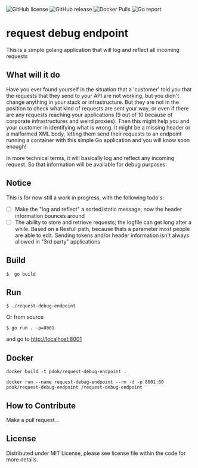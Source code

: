 ![GitHub license](https://img.shields.io/github/license/PDOK/request-debug-endpoint)
![GitHub release](https://img.shields.io/github/release/PDOK/request-debug-endpoint.svg)
![Docker Pulls](https://img.shields.io/docker/pulls/pdok/request-debug-endpoint.svg)
![Go report](https://goreportcard.com/badge/github.com/pdok/request-debug-endpoint)

# request debug endpoint

This is a simple golang application that will log and reflect all incoming requests

## What will it do

Have you ever found yourself in the situation that a 'customer' told you that the requests that they send to your API are not working, but you didn't change anything in your stack or infrastructure. But they are not in the position to check what kind of requests are sent your way, or even if there are any requests reaching your applications (9 out of 10 because of corporate infrastructures and weird proxies). Then this might help you and your customer in identifying what is wrong. It might be a missing header or a malformed XML body, letting them send their requests to an endpoint running a container with this simple Go application and you will know soon enough!

In more technical terms, it will basically log and reflect any incoming request. So that information will be available for debug purposes.

## Notice

This is for now still a work in progress, with the following todo's:

- [ ] Make the "log and reflect" a sorted/static message; now the header information bounces around
- [ ] The ability to store and retrieve requests; the logfile can get long after a while. Based on a Resfull path, because thats a parameter most people are able to edit. Sending tokens and/or header information isn't always allowed in "3rd party" applications

## Build

```console
$  go build
```

## Run

```console
$ ./request-debug-endpoint
```

Or from source

```console
$ go run . -p=8001
```

and go to [http://localhost:8001](http://localhost:8001)

## Docker

```docker
docker build -t pdok/request-debug-endpoint .

docker run --name request-debug-endpoint --rm -d -p 8001:80 pdok/request-debug-endpoint /request-debug-endpoint
```

## How to Contribute

Make a pull request...

## License

Distributed under MIT License, please see license file within the code for more details.
